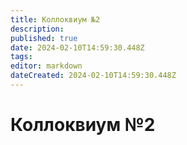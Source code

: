 ```yaml
---
title: Коллоквиум №2
description: 
published: true
date: 2024-02-10T14:59:30.448Z
tags: 
editor: markdown
dateCreated: 2024-02-10T14:59:30.448Z
---
```


# Коллоквиум №2

